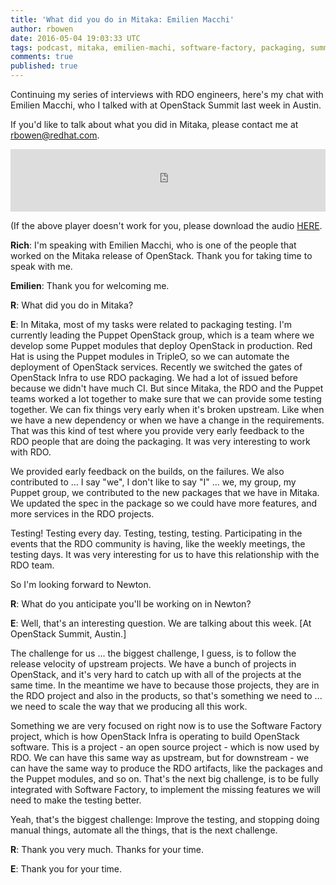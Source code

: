 ```yaml
---
title: 'What did you do in Mitaka: Emilien Macchi'
author: rbowen
date: 2016-05-04 19:03:33 UTC
tags: podcast, mitaka, emilien-machi, software-factory, packaging, summit
comments: true
published: true
---
```


Continuing my series of interviews with RDO engineers, here's my chat with Emilien Macchi, who I talked with at OpenStack Summit last week in Austin.

If you'd like to talk about what you did in Mitaka, please contact me at [rbowen@redhat.com](mailto:rbowen@redhat.com).

<iframe src='https://www.podbean.com/media/player/fzkg3-5f06ba?from=yiiadmin' data-link='https://www.podbean.com/media/player/fzkg3-5f06ba?from=yiiadmin' height='100' width='100%' frameborder='0' scrolling='no' data-name='pb-iframe-player' ></iframe>

(If the above player doesn't work for you, please download the audio [HERE](https://rdocommunity.podbean.com/mf/play/uinm26/emilien_macchi.mp3).

**Rich**: I'm speaking with Emilien Macchi, who is one of the people that
worked on the Mitaka release of OpenStack. Thank you for taking time
to speak with me.

**Emilien**: Thank you for welcoming me.

**R**: What did you do in Mitaka?

**E**: In Mitaka, most of my tasks were related to packaging testing. I'm
currently leading the Puppet OpenStack group, which is a team where we
develop some Puppet modules that deploy OpenStack in production. Red
Hat is using the Puppet modules in TripleO, so we can automate the
deployment of OpenStack services. Recently we switched the gates of
OpenStack Infra to use RDO packaging. We had a lot of issued before
because we didn't have much CI. But since Mitaka, the RDO and the
Puppet teams worked a lot together to make sure that we can provide
some testing together. We can fix things very early when it's broken
upstream. Like when we have a new dependency or when we have a change
in the requirements. That was this kind of test where you provide very
early feedback to the RDO people that are doing the packaging. It was
very interesting to work with RDO.

We provided early feedback on the builds, on the failures. We also
contributed to ... I say "we", I don't like to say "I" ... we, my
group, my Puppet group, we contributed to the new packages that we
have in Mitaka. We updated the spec in the package so we could have
more features, and more services in the RDO projects.

Testing! Testing every day. Testing, testing, testing. Participating
in the events that the RDO community is having, like the weekly
meetings, the testing days. It was very interesting for us to have
this relationship with the RDO team.

So I'm looking forward to Newton.

**R**: What do you anticipate you'll be working on in Newton? 

**E**: Well, that's an interesting question. We are talking about this
week. [At OpenStack Summit, Austin.] 

The challenge for us ... the biggest challenge, I guess, is to follow
the release velocity of upstream projects. We have a bunch of projects
in OpenStack, and it's very hard to catch up with all of the projects
at the same time. In the meantime we have to because those projects,
they are in the RDO project and also in the products, so that's
something we need to ... we need to scale the way that we producing
all this work. 

Something we are very focused on right now is to use the Software
Factory project, which is how OpenStack Infra is operating to build
OpenStack software. This is a project - an open source project - which
is now used by RDO. We can have this same way as upstream, but for
downstream - we can have the same way to produce the RDO artifacts,
like the packages and the Puppet modules, and so on. That's the next
big challenge, is to be fully integrated with Software Factory, to
implement the missing features we will need to make the testing
better. 

Yeah, that's the biggest challenge: Improve the testing, and stopping
doing manual things, automate all the things, that is the next
challenge. 

**R**: Thank you very much. Thanks for your time.

**E**: Thank you for your time.
